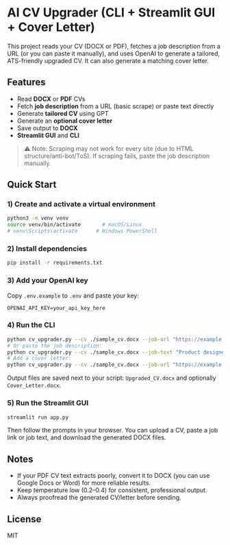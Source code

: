 # AI CV Upgrader (CLI + Streamlit GUI + Cover Letter)

This project reads your CV (DOCX or PDF), fetches a job description from a URL (or you can paste it manually), and uses OpenAI to generate a tailored, ATS-friendly upgraded CV. It can also generate a matching cover letter.

## Features
- Read **DOCX** or **PDF** CVs
- Fetch **job description** from a URL (basic scrape) or paste text directly
- Generate **tailored CV** using GPT
- Generate an **optional cover letter**
- Save output to **DOCX**
- **Streamlit GUI** and **CLI**

> ⚠️ Note: Scraping may not work for every site (due to HTML structure/anti-bot/ToS). If scraping fails, paste the job description manually.

## Quick Start

### 1) Create and activate a virtual environment
```bash
python3 -m venv venv
source venv/bin/activate       # macOS/Linux
# venv\Scripts\activate      # Windows PowerShell
```

### 2) Install dependencies
```bash
pip install -r requirements.txt
```

### 3) Add your OpenAI key
Copy `.env.example` to `.env` and paste your key:
```env
OPENAI_API_KEY=your_api_key_here
```

### 4) Run the CLI
```bash
python cv_upgrader.py --cv ./sample_cv.docx --job-url "https://example.com/job"
# Or paste the job description:
python cv_upgrader.py --cv ./sample_cv.docx --job-text "Product designer role focusing on..."
# Add a cover letter:
python cv_upgrader.py --cv ./sample_cv.docx --job-url "https://example.com/job" --cover-letter
```

Output files are saved next to your script: `Upgraded_CV.docx` and optionally `Cover_Letter.docx`.

### 5) Run the Streamlit GUI
```bash
streamlit run app.py
```
Then follow the prompts in your browser. You can upload a CV, paste a job link or job text, and download the generated DOCX files.

## Notes
- If your PDF CV text extracts poorly, convert it to DOCX (you can use Google Docs or Word) for more reliable results.
- Keep temperature low (0.2–0.4) for consistent, professional output.
- Always proofread the generated CV/letter before sending.

## License
MIT
